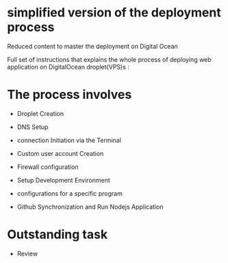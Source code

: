 # simplified version of the deployment process

Reduced content to master the deployment on Digital Ocean


Full set of instructions that explains the whole process of deploying web application on DigitalOcean droplet(VPS)s :

# The process involves

* Droplet Creation

* DNS Setup

* connection Initiation via the Terminal

* Custom user account Creation

* Firewall configuration

* Setup Development Environment

* configurations for a specific program

* Github Synchronization and Run Nodejs Application


# Outstanding task

* Review
